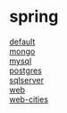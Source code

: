 # spring

[default]  
[mongo]  
[mysql]  
[postgres]  
[sqlserver]  
[web]  
[web-cities]  

[default]: https://justadirck.uc.r.appspot.com
[mongo]: https://mongo-dot-justadirck.uc.r.appspot.com
[mysql]: https://mysql-dot-justadirck.uc.r.appspot.com
[postgres]: https://postgres-dot-justadirck.uc.r.appspot.com
[sqlserver]: https://sqlserver-dot-justadirck.uc.r.appspot.com
[web]: https://web-dot-justadirck.uc.r.appspot.com
[web-cities]: https://web-cities-dot-justadirck.uc.r.appspot.com
